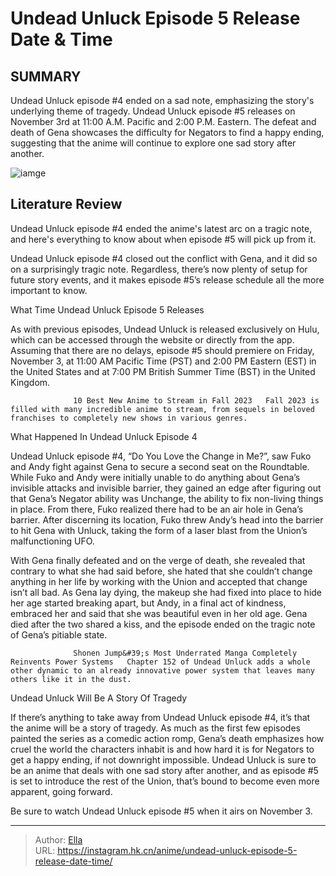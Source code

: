 # Undead Unluck Episode 5 Release Date &amp; Time


## SUMMARY 



  Undead Unluck episode #4 ended on a sad note, emphasizing the story&#39;s underlying theme of tragedy.   Undead Unluck episode #5 releases on November 3rd at 11:00 A.M. Pacific and 2:00 P.M. Eastern.   The defeat and death of Gena showcases the difficulty for Negators to find a happy ending, suggesting that the anime will continue to explore one sad story after another.  

![iamge](https://static1.srcdn.com/wordpress/wp-content/uploads/2023/10/f9ko-cra4aalgk8.jpg)

## Literature Review

Undead Unluck episode #4 ended the anime&#39;s latest arc on a tragic note, and here&#39;s everything to know about when episode #5 will pick up from it.




Undead Unluck episode #4 closed out the conflict with Gena, and it did so on a surprisingly tragic note. Regardless, there’s now plenty of setup for future story events, and it makes episode #5’s release schedule all the more important to know.





 What Time Undead Unluck Episode 5 Releases 
          

As with previous episodes, Undead Unluck is released exclusively on Hulu, which can be accessed through the website or directly from the app. Assuming that there are no delays, episode #5 should premiere on Friday, November 3, at 11:00 AM Pacific Time (PST) and 2:00 PM Eastern (EST) in the United States and at 7:00 PM British Summer Time (BST) in the United Kingdom.

                  10 Best New Anime to Stream in Fall 2023   Fall 2023 is filled with many incredible anime to stream, from sequels in beloved franchises to completely new shows in various genres.   



 What Happened In Undead Unluck Episode 4 
          




Undead Unluck episode #4, “Do You Love the Change in Me?”, saw Fuko and Andy fight against Gena to secure a second seat on the Roundtable. While Fuko and Andy were initially unable to do anything about Gena’s invisible attacks and invisible barrier, they gained an edge after figuring out that Gena’s Negator ability was Unchange, the ability to fix non-living things in place. From there, Fuko realized there had to be an air hole in Gena’s barrier. After discerning its location, Fuko threw Andy’s head into the barrier to hit Gena with Unluck, taking the form of a laser blast from the Union’s malfunctioning UFO.

With Gena finally defeated and on the verge of death, she revealed that contrary to what she had said before, she hated that she couldn’t change anything in her life by working with the Union and accepted that change isn’t all bad. As Gena lay dying, the makeup she had fixed into place to hide her age started breaking apart, but Andy, in a final act of kindness, embraced her and said that she was beautiful even in her old age. Gena died after the two shared a kiss, and the episode ended on the tragic note of Gena’s pitiable state.




                  Shonen Jump&#39;s Most Underrated Manga Completely Reinvents Power Systems   Chapter 152 of Undead Unluck adds a whole other dynamic to an already innovative power system that leaves many others like it in the dust.   



 Undead Unluck Will Be A Story Of Tragedy 
          

If there’s anything to take away from Undead Unluck episode #4, it’s that the anime will be a story of tragedy. As much as the first few episodes painted the series as a comedic action romp, Gena’s death emphasizes how cruel the world the characters inhabit is and how hard it is for Negators to get a happy ending, if not downright impossible. Undead Unluck is sure to be an anime that deals with one sad story after another, and as episode #5 is set to introduce the rest of the Union, that’s bound to become even more apparent, going forward.




Be sure to watch Undead Unluck  episode #5 when it airs on November 3.



---

> Author: [Ella](https://instagram.hk.cn/)  
> URL: https://instagram.hk.cn/anime/undead-unluck-episode-5-release-date-time/  


